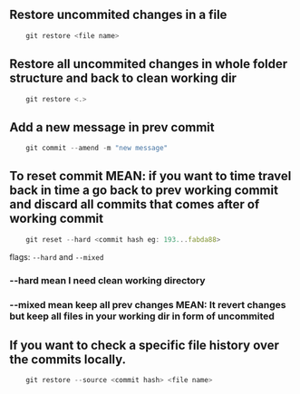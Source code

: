 ## Restore uncommited changes in a file

```js
    git restore <file name>
```

## Restore all uncommited changes in whole folder structure and back to clean working dir

```js
    git restore <.>
```

## Add a new message in prev commit

```js
    git commit --amend -m "new message"
```

## To reset commit MEAN: if you want to time travel back in time a go back to prev working commit and discard all commits that comes after of working commit

```js
    git reset --hard <commit hash eg: 193...fabda88>
```

flags: `--hard` and `--mixed`

### --hard mean I need clean working directory

### --mixed mean keep all prev changes MEAN: It revert changes but keep all files in your working dir in form of uncommited

## If you want to check a specific file history over the commits locally.

```js
    git restore --source <commit hash> <file name>
```
